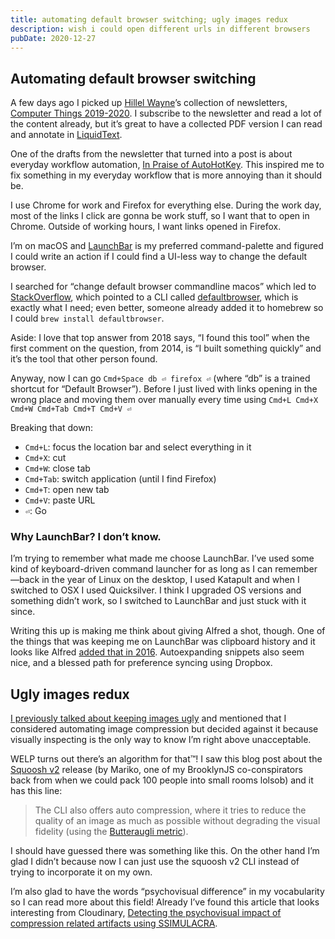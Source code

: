 ```yaml
---
title: automating default browser switching; ugly images redux
description: wish i could open different urls in different browsers
pubDate: 2020-12-27
---
```

## Automating default browser switching

A few days ago I picked up [Hillel Wayne](https://www.hillelwayne.com/)’s collection of newsletters, [Computer Things 2019-2020](https://leanpub.com/computerthings2020/). I subscribe to the newsletter and read a lot of the content already, but it’s great to have a collected PDF version I can read and annotate in [LiquidText](https://www.liquidtext.net/).

One of the drafts from the newsletter that turned into a post is about everyday workflow automation, [In Praise of AutoHotKey](https://www.hillelwayne.com/post/ahk/). This inspired me to fix something in my everyday workflow that is more annoying than it should be.

I use Chrome for work and Firefox for everything else. During the work day, most of the links I click are gonna be work stuff, so I want that to open in Chrome. Outside of working hours, I want links opened in Firefox.

I’m on macOS and [LaunchBar](https://obdev.at/products/launchbar/index.html) is my preferred command-palette and figured I could write an action if I could find a UI-less way to change the default browser.

I searched for “change default browser commandline macos” which led to [StackOverflow](https://stackoverflow.com/questions/17528688/set-default-web-browser-via-command-line), which pointed to a CLI called [defaultbrowser](https://github.com/kerma/defaultbrowser), which is exactly what I need; even better, someone already added it to homebrew so I could `brew install defaultbrowser`.

Aside: I love that top answer from 2018 says, “I found this tool” when the first comment on the question, from 2014, is “I built something quickly” and it’s the tool that other person found.

Anyway, now I can go `Cmd+Space db ⏎ firefox ⏎` (where “db” is a trained shortcut for “Default Browser”). Before I just lived with links opening in the wrong place and moving them over manually every time using `Cmd+L Cmd+X Cmd+W Cmd+Tab Cmd+T Cmd+V ⏎`

Breaking that down:

- `Cmd+L`: focus the location bar and select everything in it
- `Cmd+X`: cut
- `Cmd+W`: close tab
- `Cmd+Tab`: switch application (until I find Firefox)
- `Cmd+T`: open new tab
- `Cmd+V`: paste URL
- `⏎`: Go

### Why LaunchBar? I don’t know.

I’m trying to remember what made me choose LaunchBar. I’ve used some kind of keyboard-driven command launcher for as long as I can remember—back in the year of Linux on the desktop, I used Katapult and when I switched to OSX I used Quicksilver. I think I upgraded OS versions and something didn’t work, so I switched to LaunchBar and just stuck with it since.

Writing this up is making me think about giving Alfred a shot, though. One of the things that was keeping me on LaunchBar was clipboard history and it looks like Alfred [added that in 2016](https://www.alfredapp.com/changelog/v3/). Autoexpanding snippets also seem nice, and a blessed path for preference syncing using Dropbox.

## Ugly images redux

[I previously talked about keeping images ugly](/_/2020-11-23.html) and mentioned that I considered automating image compression but decided against it because visually inspecting is the only way to know I’m right above unacceptable.

WELP turns out there’s an algorithm for that™! I saw this blog post about the [Squoosh v2](https://web.dev/squoosh-v2/) release (by Mariko, one of my BrooklynJS co-conspirators back from when we could pack 100 people into small rooms lolsob) and it has this line:

> The CLI also offers auto compression, where it tries to reduce the quality of an image as much as possible without degrading the visual fidelity (using the [Butteraugli metric](https://github.com/google/butteraugli)).

I should have guessed there was something like this. On the other hand I’m glad I didn’t because now I can just use the squoosh v2 CLI instead of trying to incorporate it on my own.

I’m also glad to have the words “psychovisual difference” in my vocabularity so I can read more about this field! Already I’ve found this article that looks interesting from Cloudinary, [Detecting the psychovisual impact of compression related artifacts using SSIMULACRA](https://cloudinary.com/blog/detecting_the_psychovisual_impact_of_compression_related_artifacts_using_ssimulacra).
